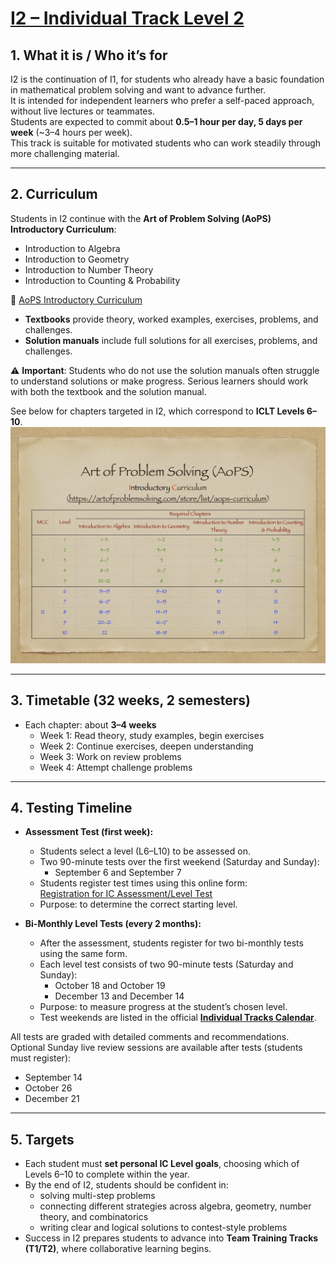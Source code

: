 # [I2 – Individual Track Level 2](#i2--individual-track-level-2)

## 1. What it is / Who it’s for  
I2 is the continuation of I1, for students who already have a basic foundation in mathematical problem solving and want to advance further.  
It is intended for independent learners who prefer a self-paced approach, without live lectures or teammates.  
Students are expected to commit about **0.5–1 hour per day, 5 days per week** (~3–4 hours per week).  
This track is suitable for motivated students who can work steadily through more challenging material.  

---

## 2. Curriculum  
Students in I2 continue with the **Art of Problem Solving (AoPS) Introductory Curriculum**:  
- Introduction to Algebra  
- Introduction to Geometry  
- Introduction to Number Theory  
- Introduction to Counting & Probability  

🔗 [AoPS Introductory Curriculum](https://artofproblemsolving.com/store/list/all-products)  

- **Textbooks** provide theory, worked examples, exercises, problems, and challenges.  
- **Solution manuals** include full solutions for all exercises, problems, and challenges.  

⚠ **Important**: Students who do not use the solution manuals often struggle to understand solutions or make progress. Serious learners should work with both the textbook and the solution manual.  

See below for chapters targeted in I2, which correspond to **ICLT Levels 6–10**.  
![ICLT](./img/iclt.jpg)

---

## 3. Timetable (32 weeks, 2 semesters)  
- Each chapter: about **3–4 weeks**  
  - Week 1: Read theory, study examples, begin exercises  
  - Week 2: Continue exercises, deepen understanding  
  - Week 3: Work on review problems  
  - Week 4: Attempt challenge problems  

---

## 4. Testing Timeline  
- **Assessment Test (first week):**  
  - Students select a level (L6–L10) to be assessed on.  
  - Two 90-minute tests over the first weekend (Saturday and Sunday):  
    + September 6 and September 7  
  - Students register test times using this online form:  
    [Registration for IC Assessment/Level Test](https://forms.gle/enEpBMuf6xjagpVj6)  
  - Purpose: to determine the correct starting level.  

- **Bi-Monthly Level Tests (every 2 months):**  
  - After the assessment, students register for two bi-monthly tests using the same form.  
  - Each level test consists of two 90-minute tests (Saturday and Sunday):  
    + October 18 and October 19  
    + December 13 and December 14  
  - Purpose: to measure progress at the student’s chosen level.  
  - Test weekends are listed in the official **[Individual Tracks Calendar](https://calendar.google.com/calendar/u/0?cid=YjM0NjZjY2UyMDRiYmQ4Njc1NGJmMTNiMTNkNmRiZTZhYmUyN2QxMDI3MDBlMDU1M2NjZTEyNjlhYzA5MWJjMUBncm91cC5jYWxlbmRhci5nb29nbGUuY29t)**.  

All tests are graded with detailed comments and recommendations.  
Optional Sunday live review sessions are available after tests (students must register):  
  + September 14  
  + October 26  
  + December 21  

---

## 5. Targets  
- Each student must **set personal IC Level goals**, choosing which of Levels 6–10 to complete within the year.  
- By the end of I2, students should be confident in:  
  - solving multi-step problems  
  - connecting different strategies across algebra, geometry, number theory, and combinatorics  
  - writing clear and logical solutions to contest-style problems  
- Success in I2 prepares students to advance into **Team Training Tracks (T1/T2)**, where collaborative learning begins.  